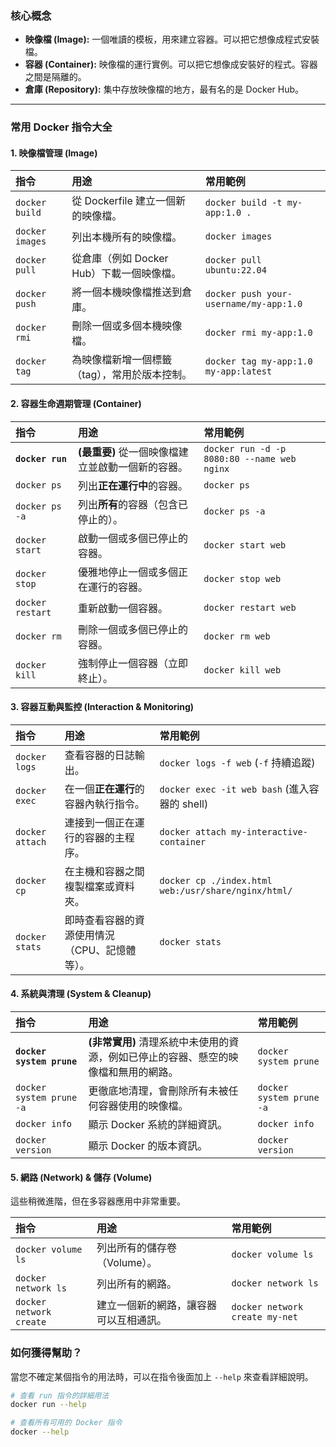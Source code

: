 ### 核心概念

*   **映像檔 (Image):** 一個唯讀的模板，用來建立容器。可以把它想像成程式安裝檔。
*   **容器 (Container):** 映像檔的運行實例。可以把它想像成安裝好的程式。容器之間是隔離的。
*   **倉庫 (Repository):** 集中存放映像檔的地方，最有名的是 Docker Hub。

---

### 常用 Docker 指令大全

#### 1. 映像檔管理 (Image)

| 指令 | 用途 | 常用範例 |
| :--- | :--- | :--- |
| `docker build` | 從 Dockerfile 建立一個新的映像檔。 | `docker build -t my-app:1.0 .` |
| `docker images` | 列出本機所有的映像檔。 | `docker images` |
| `docker pull` | 從倉庫（例如 Docker Hub）下載一個映像檔。 | `docker pull ubuntu:22.04` |
| `docker push` | 將一個本機映像檔推送到倉庫。 | `docker push your-username/my-app:1.0` |
| `docker rmi` | 刪除一個或多個本機映像檔。 | `docker rmi my-app:1.0` |
| `docker tag` | 為映像檔新增一個標籤（tag），常用於版本控制。 | `docker tag my-app:1.0 my-app:latest` |

#### 2. 容器生命週期管理 (Container)

| 指令 | 用途 | 常用範例 |
| :--- | :--- | :--- |
| **`docker run`** | **(最重要)** 從一個映像檔建立並啟動一個新的容器。 | `docker run -d -p 8080:80 --name web nginx` |
| `docker ps` | 列出**正在運行中**的容器。 | `docker ps` |
| `docker ps -a` | 列出**所有**的容器（包含已停止的）。 | `docker ps -a` |
| `docker start` | 啟動一個或多個已停止的容器。 | `docker start web` |
| `docker stop` | 優雅地停止一個或多個正在運行的容器。 | `docker stop web` |
| `docker restart` | 重新啟動一個容器。 | `docker restart web` |
| `docker rm` | 刪除一個或多個已停止的容器。 | `docker rm web` |
| `docker kill` | 強制停止一個容器（立即終止）。 | `docker kill web` |

#### 3. 容器互動與監控 (Interaction & Monitoring)

| 指令 | 用途 | 常用範例 |
| :--- | :--- | :--- |
| `docker logs` | 查看容器的日誌輸出。 | `docker logs -f web` (`-f` 持續追蹤) |
| `docker exec` | 在一個**正在運行**的容器內執行指令。 | `docker exec -it web bash` (進入容器的 shell) |
| `docker attach` | 連接到一個正在運行的容器的主程序。 | `docker attach my-interactive-container` |
| `docker cp` | 在主機和容器之間複製檔案或資料夾。 | `docker cp ./index.html web:/usr/share/nginx/html/` |
| `docker stats` | 即時查看容器的資源使用情況（CPU、記憶體等）。 | `docker stats` |

#### 4. 系統與清理 (System & Cleanup)

| 指令 | 用途 | 常用範例 |
| :--- | :--- | :--- |
| **`docker system prune`** | **(非常實用)** 清理系統中未使用的資源，例如已停止的容器、懸空的映像檔和無用的網路。 | `docker system prune` |
| `docker system prune -a` | 更徹底地清理，會刪除所有未被任何容器使用的映像檔。 | `docker system prune -a` |
| `docker info` | 顯示 Docker 系統的詳細資訊。 | `docker info` |
| `docker version` | 顯示 Docker 的版本資訊。 | `docker version` |

#### 5. 網路 (Network) & 儲存 (Volume)

這些稍微進階，但在多容器應用中非常重要。

| 指令 | 用途 | 常用範例 |
| :--- | :--- | :--- |
| `docker volume ls` | 列出所有的儲存卷（Volume）。 | `docker volume ls` |
| `docker network ls` | 列出所有的網路。 | `docker network ls` |
| `docker network create` | 建立一個新的網路，讓容器可以互相通訊。 | `docker network create my-net` |

### 如何獲得幫助？

當您不確定某個指令的用法時，可以在指令後面加上 `--help` 來查看詳細說明。

```bash
# 查看 run 指令的詳細用法
docker run --help

# 查看所有可用的 Docker 指令
docker --help
```
